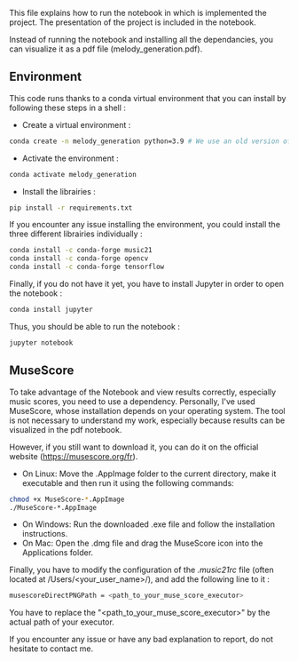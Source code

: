 
This file explains how to run the notebook in which is implemented the project. The presentation of the project is included in the notebook. 

Instead of running the notebook and installing all the dependancies, you can visualize it as a pdf file (melody_generation.pdf).

## Environment 
This code runs thanks to a conda virtual environment that you can install by following these steps in a shell :
- Create a virtual environment :
 ```sh
conda create -n melody_generation python=3.9 # We use an old version of Python in order to make sure that Tensorflow is compatible.
```
- Activate the environment :
 ```sh
conda activate melody_generation 
```
- Install the librairies :
 ```sh
pip install -r requirements.txt
```
If you encounter any issue installing the environment, you could install the three different librairies individually :
 ```sh
conda install -c conda-forge music21
conda install -c conda-forge opencv
conda install -c conda-forge tensorflow
```
Finally, if you do not have it yet, you have to install Jupyter in order to open the notebook :
 ```sh
conda install jupyter
```

Thus, you should be able to run the notebook : 
 ```sh
jupyter notebook
```
## MuseScore

To take advantage of the Notebook and view results correctly, especially music scores, you need to use a dependency. Personally, I've used MuseScore, whose installation depends on your operating system.
The tool is not necessary to understand my work, especially because results can be visualized in the pdf notebook.

However, if you still want to download it, you can do it on the official website (https://musescore.org/fr).
- On Linux:
Move the .AppImage folder to the current directory, make it executable and then run it using the following commands:
 ```sh
chmod +x MuseScore-*.AppImage
./MuseScore-*.AppImage
```
- On Windows:
Run the downloaded .exe file and follow the installation instructions.
- On Mac:
Open the .dmg file and drag the MuseScore icon into the Applications folder.

Finally, you have to modify the configuration of the *.music21rc* file (often located at /Users/<your_user_name>/), and add the following line to it :
 ```sh
musescoreDirectPNGPath = <path_to_your_muse_score_executor>
```
You have to replace the "<path_to_your_muse_score_executor>" by the actual path of your executor.


If you encounter any issue or have any bad explanation to report, do not hesitate to contact me.

